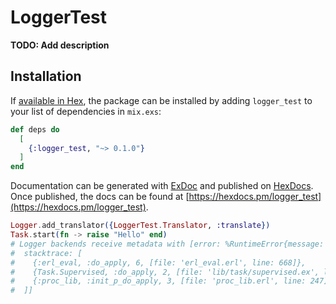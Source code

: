 # LoggerTest

**TODO: Add description**

## Installation

If [available in Hex](https://hex.pm/docs/publish), the package can be installed
by adding `logger_test` to your list of dependencies in `mix.exs`:

```elixir
def deps do
  [
    {:logger_test, "~> 0.1.0"}
  ]
end
```

Documentation can be generated with [ExDoc](https://github.com/elixir-lang/ex_doc)
and published on [HexDocs](https://hexdocs.pm). Once published, the docs can
be found at [https://hexdocs.pm/logger_test](https://hexdocs.pm/logger_test).


```elixir
Logger.add_translator({LoggerTest.Translator, :translate})
Task.start(fn -> raise "Hello" end)
# Logger backends receive metadata with [error: %RuntimeError{message: "Hello"},
#  stacktrace: [
#    {:erl_eval, :do_apply, 6, [file: 'erl_eval.erl', line: 668]},
#    {Task.Supervised, :do_apply, 2, [file: 'lib/task/supervised.ex', line: 88]},
#    {:proc_lib, :init_p_do_apply, 3, [file: 'proc_lib.erl', line: 247]}
#  ]]
```
